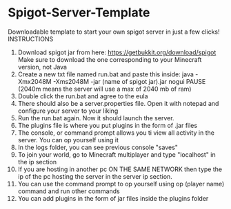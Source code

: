 # Spigot-Server-Template
Downloadable template to start your own spigot server in just a few clicks!
INSTRUCTIONS
1. Download spigot jar from here: https://getbukkit.org/download/spigot
Make sure to download the one corresponding to
your Minecraft version, not Java
2. Create a new txt file named run.bat and paste this inside: 
java -Xmx2048M -Xms2048M -jar (name of spigot jar).jar nogui
PAUSE
(2040m means the server will use a max of 2040 mb of ram)
3. Double click the run.bat and agree to the eula 
3. There should also be a server.properties file. Open it with notepad and configure your server to your liking 
4. Run the run.bat again. Now it should launch the server.
5. The plugins file is where you put plugins in the form of .jar files
6. The console, or command prompt allows you ti view all activity in the server. You can op yourself using it
7. In the logs folder, you can see previous console "saves"
8. To join your world, go to Minecraft multiplayer and type "localhost" in the ip section
9. If you are hosting in another pc ON THE SAME NETWORK then type the ip of the pc hosting the server in the server ip section. 
10. You can use the command prompt to op yourself using op (player name) command and run other commands 
11. You can add plugins in the form of jar files inside the plugins folder
